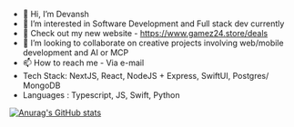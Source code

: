 - 👋 Hi, I’m Devansh
- 👀 I’m interested in Software Development and Full stack dev currently
- 🌱 Check out my new website - https://www.gamez24.store/deals
- 💞️ I’m looking to collaborate on creative projects involving web/mobile development and AI or MCP 
- 📫 How to reach me - Via e-mail
- Tech Stack: NextJS, React, NodeJS + Express, SwiftUI, Postgres/ MongoDB
- Languages : Typescript, JS, Swift, Python
  
[![Anurag's GitHub stats](https://github-readme-stats.vercel.app/api?username=devpool007)](https://github.com/anuraghazra/github-readme-stats)
<!---
devpool007/devpool007 is a ✨ special ✨ repository because its `README.md` (this file) appears on your GitHub profile.
You can click the Preview link to take a look at your changes.
--->
